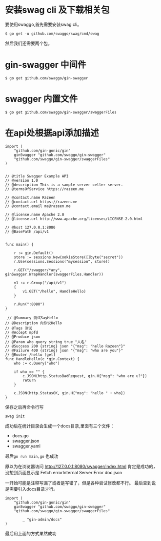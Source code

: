 # 安装swag cli 及下载相关包

要使用swaggo,首先需要安装swag cli。

```
$ go get -u github.com/swaggo/swag/cmd/swag
```

然后我们还需要两个包。

# gin-swagger 中间件

```
$ go get github.com/swaggo/gin-swagger
```

# swagger 内置文件

```
$ go get github.com/swaggo/gin-swagger/swaggerFiles
```

# 在api处根据api添加描述



```
import (
	"github.com/gin-gonic/gin"
	ginSwagger "github.com/swaggo/gin-swagger"
	"github.com/swaggo/gin-swagger/swaggerFiles"
)


// @title Swagger Example API
// @version 1.0
// @description This is a sample server celler server.
// @termsOfService https://razeen.me

// @contact.name Razeen
// @contact.url https://razeen.me
// @contact.email me@razeen.me

// @license.name Apache 2.0
// @license.url http://www.apache.org/licenses/LICENSE-2.0.html

// @host 127.0.0.1:8080
// @BasePath /api/v1


func main() {

	r := gin.Default()
    store := sessions.NewCookieStore([]byte("secret"))
	r.Use(sessions.Sessions("mysession", store))

	r.GET("/swagger/*any", ginSwagger.WrapHandler(swaggerFiles.Handler))

	v1 := r.Group("/api/v1")
	{
		v1.GET("/hello", HandleHello)
	}

	r.Run(":8080")
}
```



```
 // @Summary 测试SayHello
// @Description 向你说Hello
// @Tags 测试
// @Accept mpfd
// @Produce json
// @Param who query string true "人名"
// @Success 200 {string} json "{"msg": "hello Razeen"}"
// @Failure 400 {string} json "{"msg": "who are you"}"
// @Router /hello [get]
func HandleHello(c *gin.Context) {
	who := c.Query("who")

	if who == "" {
		c.JSON(http.StatusBadRequest, gin.H{"msg": "who are u?"})
		return
	}

	c.JSON(http.StatusOK, gin.H{"msg": "hello " + who})
}
```

保存之后再命令行写

```
swag init
```

成功后在统计目录会生成一个docs目录,里面有三个文件：

- docs.go
- swagger.json
- swagger.yaml

最后`go run main,go` 也成功

原以为在浏览器访问 http://127.0.0.1:8080/swagger/index.html 肯定是成功的，没想到页面显示是 Fetch errorInternal Server Error doc.json

一开始可能是注释写漏了或者是写错了，但是各种尝试修改都不行。
最后查到说是需要引入docs目录才行。



```
import (
	"github.com/gin-gonic/gin"
	ginSwagger "github.com/swaggo/gin-swagger"
	"github.com/swaggo/gin-swagger/swaggerFiles"

        _ "gin-admin/docs"
)
```

最后用上面的方式果然成功